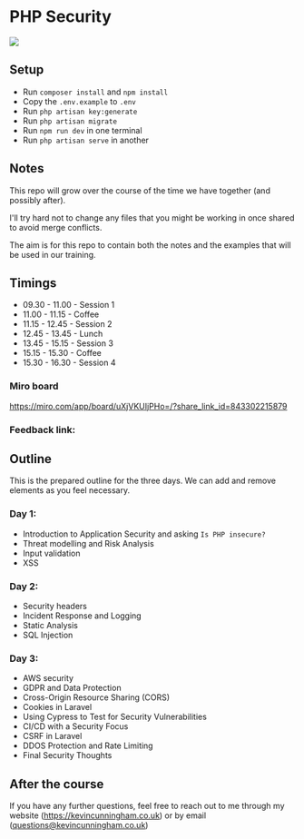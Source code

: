 # PHP Security

![](./INDICIA_Logo.png)

## Setup

-   Run `composer install` and `npm install`
-   Copy the `.env.example` to `.env`
-   Run `php artisan key:generate`
-   Run `php artisan migrate`
-   Run `npm run dev` in one terminal
-   Run `php artisan serve` in another

## Notes

This repo will grow over the course of the time we have together (and possibly after).

I'll try hard not to change any files that you might be working in once shared to avoid merge conflicts.

The aim is for this repo to contain both the notes and the examples that will be used in our training.

## Timings

-   09.30 - 11.00 - Session 1
-   11.00 - 11.15 - Coffee
-   11.15 - 12.45 - Session 2
-   12.45 - 13.45 - Lunch
-   13.45 - 15.15 - Session 3
-   15.15 - 15.30 - Coffee
-   15.30 - 16.30 - Session 4

### Miro board

https://miro.com/app/board/uXjVKUIjPHo=/?share_link_id=843302215879

### Feedback link:

## Outline

This is the prepared outline for the three days. We can add and remove elements as you feel necessary.

### Day 1:

-   Introduction to Application Security and asking `Is PHP insecure?`
-   Threat modelling and Risk Analysis
-   Input validation
-   XSS

### Day 2:

-   Security headers
-   Incident Response and Logging
-   Static Analysis
-   SQL Injection

### Day 3:

-   AWS security
-   GDPR and Data Protection
-   Cross-Origin Resource Sharing (CORS)
-   Cookies in Laravel
-   Using Cypress to Test for Security Vulnerabilities
-   CI/CD with a Security Focus
-   CSRF in Laravel
-   DDOS Protection and Rate Limiting
-   Final Security Thoughts

## After the course

If you have any further questions, feel free to reach out to me through my website (https://kevincunningham.co.uk) or by email (questions@kevincunningham.co.uk)
